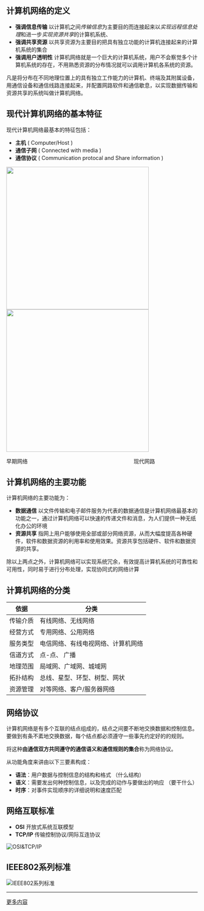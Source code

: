 
## 计算机网络的定义

 + **强调信息传输**  以计算机之间*传输信息*为主要目的而连接起来以*实现远程信息处理*和进一步*实现资源共享*的计算机系统、
 + **强调共享资源**  以共享资源为主要目的把具有独立功能的计算机连接起来的计算机系统的集合
 + **强调用户透明性**  计算机网络就是一个巨大的计算机系统，用户不会察觉多个计算机系统的存在，不用熟悉资源的分布情况就可以调用计算机各系统的资源。

凡是将分布在不同地理位置上的具有独立工作能力的计算机、终端及其附属设备，用通信设备和通信线路连接起来，并配置网路软件和通信歇息，以实现数据传输和资源共享的系统叫做计算机网络。

## 现代计算机网络的基本特征

现代计算机网络最基本的特征包括：

  + **主机** ( Computer/Host )
  + **通信子网** ( Connected with media )
  + **通信协议** ( Communication protocal and Share information )

  <img src="https://github.com/InnoFang/StudyNotes/blob/image-hosting/%E8%AE%A1%E7%AE%97%E6%9C%BA%E7%BD%91%E7%BB%9C%E4%B9%8B%E7%BB%AA%E8%AE%BA/%E6%97%A9%E6%9C%9F%E7%BD%91%E7%BB%9C.png" width="375"/> <img src="https://github.com/InnoFang/StudyNotes/blob/image-hosting/%E8%AE%A1%E7%AE%97%E6%9C%BA%E7%BD%91%E7%BB%9C%E4%B9%8B%E7%BB%AA%E8%AE%BA/%E7%8E%B0%E4%BB%A3%E7%BD%91%E7%BB%9C.png" width="375"/>

  早期网络&nbsp;&nbsp;&nbsp;&nbsp;&nbsp;&nbsp;&nbsp;&nbsp;&nbsp;&nbsp;&nbsp;&nbsp;&nbsp;&nbsp;&nbsp;&nbsp;&nbsp;&nbsp;&nbsp;&nbsp;&nbsp;&nbsp;&nbsp;&nbsp;&nbsp;&nbsp;&nbsp;&nbsp;&nbsp;&nbsp;&nbsp;&nbsp;&nbsp;&nbsp;&nbsp;&nbsp;&nbsp;&nbsp;&nbsp;&nbsp;&nbsp;&nbsp;&nbsp;&nbsp;&nbsp;&nbsp;&nbsp;&nbsp;&nbsp;&nbsp;&nbsp;&nbsp;&nbsp;&nbsp;&nbsp;&nbsp;&nbsp;&nbsp;&nbsp;&nbsp;&nbsp;&nbsp;&nbsp;&nbsp;&nbsp;&nbsp;&nbsp;&nbsp;&nbsp;&nbsp;&nbsp;现代网路


## 计算机网络的主要功能

计算机网络的主要功能为：

 + **数据通信**  以文件传输和电子邮件服务为代表的数据通信是计算机网络最基本的功能之一，通过计算机网络可以快速的传递文件和消息，为人们提供一种无纸化办公的环境
 + **资源共享**  指网上用户能够使用全部或部分网络资源，从而大幅度提高各种硬件，软件和数据资源的利用率和使用效果。资源共享包括硬件、软件和数据资源的共享。

除以上两点之外，计算机网络可以实现系统冗余，有效提高计算机系统的可靠性和可用性，同时易于进行分布处理，实现协同式的网络计算


## 计算机网络的分类

  依据  | 分类
--------|-----
传输介质|有线网络、无线网络
经营方式|专用网络、公用网络
服务类型|电信网络、有线电视网络、计算机网络
信道方式|点-点、 广播
地理范围|局域网、广域网、城域网
拓扑结构|总线、星型、环型、树型、网状
资源管理|对等网络、客户/服务器网络

## 网络协议

计算机网络是有多个互联的结点组成的，结点之间要不断地交换数据和控制信息。要做到有条不紊地交换数据，每个结点都必须遵守一些事先约定好的的规则。

将这种**由通信双方共同遵守的通信语义和通信规则的集合**称为网络协议。

从功能角度来讲由以下三要素构成：

 + **语法**：用户数据与控制信息的结构和格式 （什么结构）
 + **语义**：需要发出何种控制信息，以及完成的动作与要做出的响应 （要干什么）
 + **时序**：对事件实现顺序的详细说明和速度匹配


## 网络互联标准

 + **OSI**  开放式系统互联模型
 + **TCP/IP**  传输控制协议/网际互连协议

 ![OSI&TCP/IP](https://github.com/InnoFang/StudyNotes/blob/image-hosting/%E8%AE%A1%E7%AE%97%E6%9C%BA%E7%BD%91%E7%BB%9C%E4%B9%8B%E7%BB%AA%E8%AE%BA/OSI_TCP-IP.png)

## IEEE802系列标准

 ![IEEE802系列标准](https://github.com/InnoFang/StudyNotes/blob/image-hosting/%E8%AE%A1%E7%AE%97%E6%9C%BA%E7%BD%91%E7%BB%9C%E4%B9%8B%E7%BB%AA%E8%AE%BA/IEEE802%E7%B3%BB%E5%88%97%E6%A0%87%E5%87%86.png)


---------

[更多内容](https://innofang.github.io)
